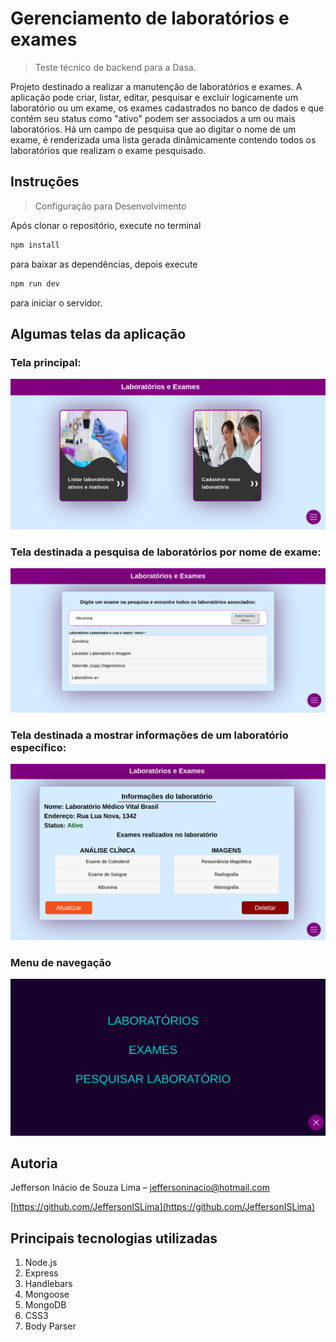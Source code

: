 # Gerenciamento de laboratórios e exames
> Teste técnico de backend para a Dasa.

Projeto destinado a realizar a manutenção de laboratórios e exames. 
A aplicação pode criar, listar, editar, pesquisar e excluir logicamente um laboratório ou um exame, os exames cadastrados no banco de dados e que contém seu status como "ativo" podem ser associados a um ou mais laboratórios.
Há um campo de pesquisa que ao digitar o nome de um exame, é renderizada uma lista gerada dinâmicamente contendo todos os laboratórios que realizam o exame pesquisado.

## Instruções
> Configuração para Desenvolvimento

Após clonar o repositório, execute no terminal 
```sh
npm install
```
 para baixar as dependências, depois execute 
 ```sh
npm run dev
``` 
 para iniciar o servidor.


## Algumas telas da aplicação

### Tela principal:

![](/public/images/index.png) 

### Tela destinada a pesquisa de laboratórios por nome de exame:

![](/public/images/pesquisar-exame.png) 

### Tela destinada a mostrar informações de um laboratório específico:

![](/public/images/infos-lab.png) 

### Menu de navegação

![](/public/images/menu.png)

## Autoria

Jefferson Inácio de Souza Lima  – jeffersoninacio@hotmail.com

[https://github.com/JeffersonISLima](https://github.com/JeffersonISLima)

## Principais tecnologias utilizadas

1. Node.js
2. Express
3. Handlebars
4. Mongoose
5. MongoDB
6. CSS3
7. Body Parser

